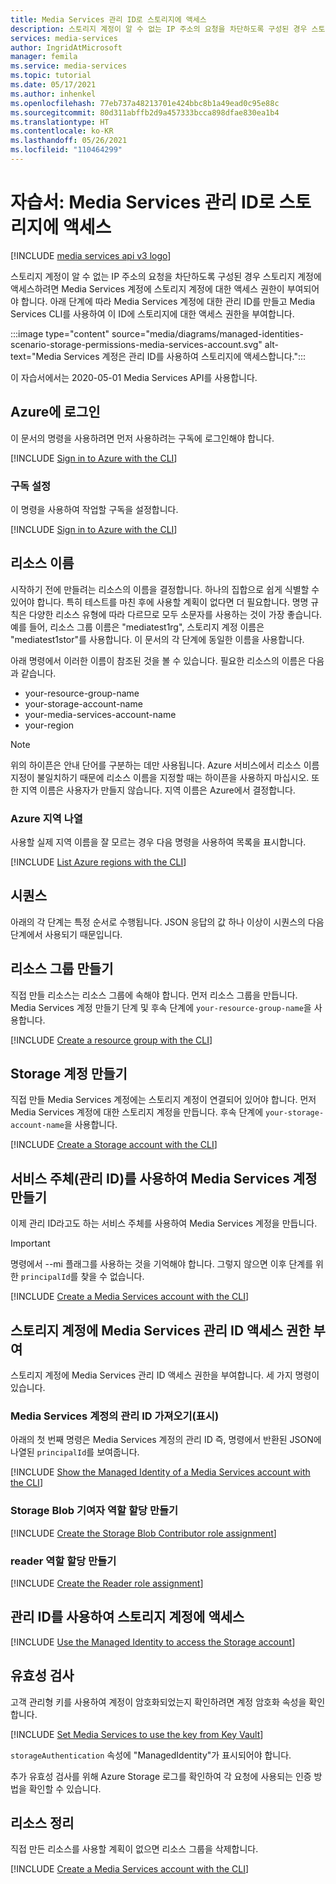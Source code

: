 ```yaml
---
title: Media Services 관리 ID로 스토리지에 액세스
description: 스토리지 계정이 알 수 없는 IP 주소의 요청을 차단하도록 구성된 경우 스토리지 계정에 액세스하려면 Media Services 계정에 스토리지 계정에 대한 액세스 권한이 부여되어야 합니다. 아래 단계에 따라 Media Services 계정에 대한 관리 ID를 만들고 Media Services CLI를 사용하여 이 ID에 스토리지에 대한 액세스 권한을 부여합니다.
services: media-services
author: IngridAtMicrosoft
manager: femila
ms.service: media-services
ms.topic: tutorial
ms.date: 05/17/2021
ms.author: inhenkel
ms.openlocfilehash: 77eb737a48213701e424bbc8b1a49ead0c95e88c
ms.sourcegitcommit: 80d311abffb2d9a457333bcca898dfae830ea1b4
ms.translationtype: HT
ms.contentlocale: ko-KR
ms.lasthandoff: 05/26/2021
ms.locfileid: "110464299"
---
```

# <a name="tutorial-access-storage-with-a-media-services-managed-identity"></a>자습서: Media Services 관리 ID로 스토리지에 액세스

[!INCLUDE [media services api v3 logo](./includes/v3-hr.md)]

스토리지 계정이 알 수 없는 IP 주소의 요청을 차단하도록 구성된 경우 스토리지 계정에 액세스하려면 Media Services 계정에 스토리지 계정에 대한 액세스 권한이 부여되어야 합니다. 아래 단계에 따라 Media Services 계정에 대한 관리 ID를 만들고 Media Services CLI를 사용하여 이 ID에 스토리지에 대한 액세스 권한을 부여합니다.

:::image type="content" source="media/diagrams/managed-identities-scenario-storage-permissions-media-services-account.svg" alt-text="Media Services 계정은 관리 ID를 사용하여 스토리지에 액세스합니다.":::

이 자습서에서는 2020-05-01 Media Services API를 사용합니다.

## <a name="sign-in-to-azure"></a>Azure에 로그인

이 문서의 명령을 사용하려면 먼저 사용하려는 구독에 로그인해야 합니다.

 [!INCLUDE [Sign in to Azure with the CLI](./includes/task-sign-in-azure-cli.md)]

### <a name="set-subscription"></a>구독 설정

이 명령을 사용하여 작업할 구독을 설정합니다.

[!INCLUDE [Sign in to Azure with the CLI](./includes/task-set-azure-subscription-cli.md)]

## <a name="resource-names"></a>리소스 이름

시작하기 전에 만들려는 리소스의 이름을 결정합니다.  하나의 집합으로 쉽게 식별할 수 있어야 합니다. 특히 테스트를 마친 후에 사용할 계획이 없다면 더 필요합니다. 명명 규칙은 다양한 리소스 유형에 따라 다르므로 모두 소문자를 사용하는 것이 가장 좋습니다. 예를 들어, 리소스 그룹 이름은 "mediatest1rg", 스토리지 계정 이름은 "mediatest1stor"를 사용합니다. 이 문서의 각 단계에 동일한 이름을 사용합니다.

아래 명령에서 이러한 이름이 참조된 것을 볼 수 있습니다.  필요한 리소스의 이름은 다음과 같습니다.

- your-resource-group-name
- your-storage-account-name
- your-media-services-account-name
- your-region

> [!NOTE]
> 위의 하이픈은 안내 단어를 구분하는 데만 사용됩니다. Azure 서비스에서 리소스 이름 지정이 불일치하기 때문에 리소스 이름을 지정할 때는 하이픈을 사용하지 마십시오.
> 또한 지역 이름은 사용자가 만들지 않습니다.  지역 이름은 Azure에서 결정합니다.

### <a name="list-azure-regions"></a>Azure 지역 나열

사용할 실제 지역 이름을 잘 모르는 경우 다음 명령을 사용하여 목록을 표시합니다.

[!INCLUDE [List Azure regions with the CLI](./includes/task-list-azure-regions-cli.md)]

## <a name="sequence"></a>시퀀스

아래의 각 단계는 특정 순서로 수행됩니다. JSON 응답의 값 하나 이상이 시퀀스의 다음 단계에서 사용되기 때문입니다.

## <a name="create-a-resource-group"></a>리소스 그룹 만들기

직접 만들 리소스는 리소스 그룹에 속해야 합니다. 먼저 리소스 그룹을 만듭니다. Media Services 계정 만들기 단계 및 후속 단계에 `your-resource-group-name`을 사용합니다.

[!INCLUDE [Create a resource group with the CLI](./includes/task-create-resource-group-cli.md)]

## <a name="create-a-storage-account"></a>Storage 계정 만들기

직접 만들 Media Services 계정에는 스토리지 계정이 연결되어 있어야 합니다. 먼저 Media Services 계정에 대한 스토리지 계정을 만듭니다. 후속 단계에 `your-storage-account-name`을 사용합니다.

[!INCLUDE [Create a Storage account with the CLI](./includes/task-create-storage-account-cli.md)]

## <a name="create-a-media-services-account-with-a-service-principal-managed-identity"></a>서비스 주체(관리 ID)를 사용하여 Media Services 계정 만들기

이제 관리 ID라고도 하는 서비스 주체를 사용하여 Media Services 계정을 만듭니다.

> [!IMPORTANT]
> 명령에서 --mi 플래그를 사용하는 것을 기억해야 합니다.  그렇지 않으면 이후 단계를 위한 `principalId`를 찾을 수 없습니다.

[!INCLUDE [Create a Media Services account with the CLI](./includes/task-create-media-services-account-managed-identity-cli.md)]

## <a name="grant-the-media-services-managed-identity-access-to-the-storage-account"></a>스토리지 계정에 Media Services 관리 ID 액세스 권한 부여

스토리지 계정에 Media Services 관리 ID 액세스 권한을 부여합니다. 세 가지 명령이 있습니다.

### <a name="get-show-the-managed-identity-of-the-media-services-account"></a>Media Services 계정의 관리 ID 가져오기(표시)

아래의 첫 번째 명령은 Media Services 계정의 관리 ID 즉, 명령에서 반환된 JSON에 나열된 `principalId`를 보여줍니다.

[!INCLUDE [Show the Managed Identity of a Media Services account with the CLI](./includes/task-show-account-managed-identity-cli.md)]

### <a name="create-the-storage-blob-contributor-role-assignment"></a>Storage Blob 기여자 역할 할당 만들기

[!INCLUDE [Create the Storage Blob Contributor role assignment](./includes/task-create-storage-blob-contributor-role-cli.md)]

### <a name="create-the-reader-role-assignment"></a>reader 역할 할당 만들기

[!INCLUDE [Create the Reader role assignment](./includes/task-create-reader-role-cli.md)]

## <a name="use-the-managed-identity-to-access-the-storage-account"></a>관리 ID를 사용하여 스토리지 계정에 액세스

[!INCLUDE [Use the Managed Identity to access the Storage account](./includes/task-set-storage-managed-identity-cli.md)]

## <a name="validation"></a>유효성 검사

고객 관리형 키를 사용하여 계정이 암호화되었는지 확인하려면 계정 암호화 속성을 확인합니다.

[!INCLUDE [Set Media Services to use the key from Key Vault](./includes/task-show-account-managed-identity-cli.md)]

`storageAuthentication` 속성에 "ManagedIdentity"가 표시되어야 합니다.

추가 유효성 검사를 위해 Azure Storage 로그를 확인하여 각 요청에 사용되는 인증 방법을 확인할 수 있습니다.

## <a name="clean-up-resources"></a>리소스 정리

직접 만든 리소스를 사용할 계획이 없으면 리소스 그룹을 삭제합니다.

[!INCLUDE [Create a Media Services account with the CLI](./includes/clean-up-resources-cli.md)]
